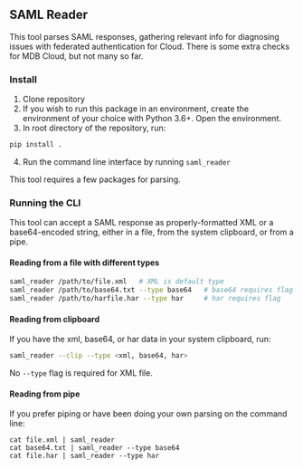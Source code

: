 ## SAML Reader

This tool parses SAML responses, gathering relevant info for diagnosing issues with federated authentication for Cloud.
There is some extra checks for MDB Cloud, but not many so far.

### Install

1. Clone repository
2. If you wish to run this package in an environment, create the environment of your choice with Python 3.6+. Open the environment.
3. In root directory of the repository, run:
```bash
pip install .
```
4. Run the command line interface by running `saml_reader`

This tool requires a few packages for parsing.

### Running the CLI

This tool can accept a SAML response as properly-formatted XML or
a base64-encoded string, either in a file, from the system clipboard,
or from a pipe.

#### Reading from a file with different types

```bash
saml_reader /path/to/file.xml   # XML is default type
saml_reader /path/to/base64.txt --type base64   # base64 requires flag
saml_reader /path/to/harfile.har --type har     # har requires flag
```

#### Reading from clipboard

If you have the xml, base64, or har data in your system clipboard, run:

```bash
saml_reader --clip --type <xml, base64, har>
```

No `--type` flag is required for XML file.

#### Reading from pipe

If you prefer piping or have been doing your own parsing on the command line:

```
cat file.xml | saml_reader
cat base64.txt | saml_reader --type base64
cat file.har | saml_reader --type har
```